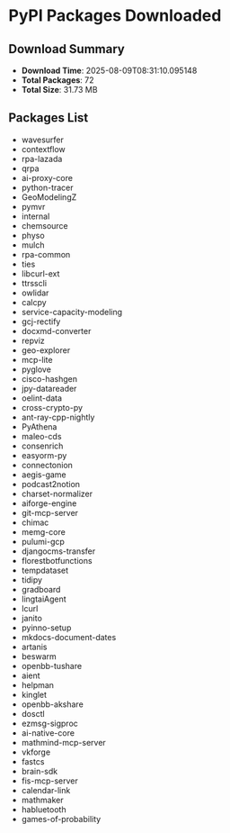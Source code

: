 # PyPI Packages Downloaded

## Download Summary
- **Download Time**: 2025-08-09T08:31:10.095148
- **Total Packages**: 72
- **Total Size**: 31.73 MB

## Packages List
- wavesurfer
- contextflow
- rpa-lazada
- qrpa
- ai-proxy-core
- python-tracer
- GeoModelingZ
- pymvr
- internal
- chemsource
- physo
- mulch
- rpa-common
- ties
- libcurl-ext
- ttrsscli
- owlidar
- calcpy
- service-capacity-modeling
- gcj-rectify
- docxmd-converter
- repviz
- geo-explorer
- mcp-lite
- pyglove
- cisco-hashgen
- jpy-datareader
- oelint-data
- cross-crypto-py
- ant-ray-cpp-nightly
- PyAthena
- maleo-cds
- consenrich
- easyorm-py
- connectonion
- aegis-game
- podcast2notion
- charset-normalizer
- aiforge-engine
- git-mcp-server
- chimac
- memg-core
- pulumi-gcp
- djangocms-transfer
- florestbotfunctions
- tempdataset
- tidipy
- gradboard
- lingtaiAgent
- lcurl
- janito
- pyinno-setup
- mkdocs-document-dates
- artanis
- beswarm
- openbb-tushare
- aient
- helpman
- kinglet
- openbb-akshare
- dosctl
- ezmsg-sigproc
- ai-native-core
- mathmind-mcp-server
- vkforge
- fastcs
- brain-sdk
- fis-mcp-server
- calendar-link
- mathmaker
- habluetooth
- games-of-probability
